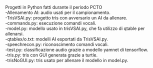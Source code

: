 Progetti in Python fatti durante il periodo PCTO<br>
-Allenamento AI: audio usati per il campionamento.<br>
-TrisVSAI.py: progetto tris con avversario un AI da allenare.<br>
-commands.py: esecuzione comandi vocali.<br>
-model.py: modello usato in trisVSAI.py, che fa utilizzo di qtable per allenarsi.<br>
-qtablex/o.txt: modelli AI esportati da TrisVSAI.py.<br>
-speechrecon.py: riconoscimento comandi vocali.<br>
-test.py: classificazione audio grazie a modello yamnet di tensorflow.<br>
-tris.py: tris con GUI generata grazie a turtle.<br>
-trisNoGUI.py: tris usato per allenare il modello in model.py.<br>
